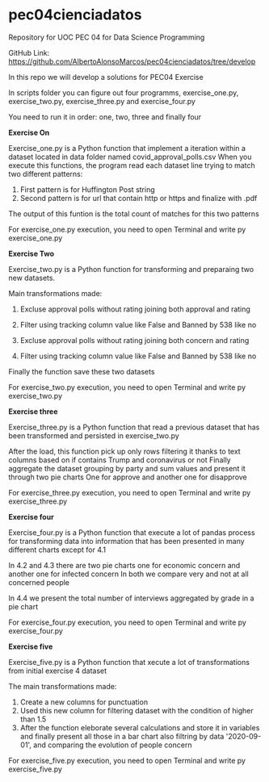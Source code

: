 # pec04cienciadatos
Repository for UOC PEC 04 for Data Science Programming

GitHub Link: https://github.com/AlbertoAlonsoMarcos/pec04cienciadatos/tree/develop

In this repo we will develop a solutions for PEC04 Exercise

In scripts folder you can figure out four programms, exercise_one.py, exercise_two.py, exercise_three.py and exercise_four.py

You need to run it in order: one, two, three and finally four

**Exercise On**

Exercise_one.py is a Python function that implement a iteration within a dataset located in data folder named covid_approval_polls.csv
When you execute this functions, the program read each dataset line trying to match two different patterns:

1. First pattern is for Huffington Post string
2. Second pattern is for url that contain http or https and finalize with .pdf

The output of this funtion is the total count of matches for this two patterns

For exercise_one.py execution, you need to open Terminal and write py exercise_one.py

**Exercise Two**

Exercise_two.py is a Python function for transforming and preparaing two new datasets.

Main transformations made:
1. Excluse approval polls without rating joining both approval and rating
2. Filter using tracking column value like False and Banned by 538 like no

3. Excluse approval polls without rating joining both concern and rating
4. Filter using tracking column value like False and Banned by 538 like no

Finally the function save these two datasets

For exercise_two.py execution, you need to open Terminal and write py exercise_two.py

**Exercise three**

Exercise_three.py is a Python function that read a previous dataset that has been transformed and persisted in exercise_two.py

After the load, this function pick up only rows filtering it thanks to text columns based on if contains Trump and coronavirus or not
Finally aggregate the dataset grouping by party and sum values and present it through two pie charts
One for approve and another one for disapprove

For exercise_three.py execution, you need to open Terminal and write py exercise_three.py

**Exercise four**

Exercise_four.py is a Python function that execute a lot of pandas process for transforming data into information that has been presented in many different charts except for 4.1

In 4.2 and 4.3 there are two pie charts one for economic concern and another one for infected concern
In both we compare very and not at all concerned people

In 4.4 we present the total number of interviews aggregated by grade in a pie chart

For exercise_four.py execution, you need to open Terminal and write py exercise_four.py

**Exercise five**

Exercise_five.py is a Python function that xecute a lot of transformations from initial exercise 4 dataset

The main transformations made:
1. Create a new columns for punctuation
2. Used this new column for filtering dataset with the condition of higher than 1.5
3. After the function eleborate several calculations and store it in variables and finally present all those in a bar chart also filtring by data '2020-09-01', and comparing the evolution of people concern

For exercise_five.py execution, you need to open Terminal and write py exercise_five.py


